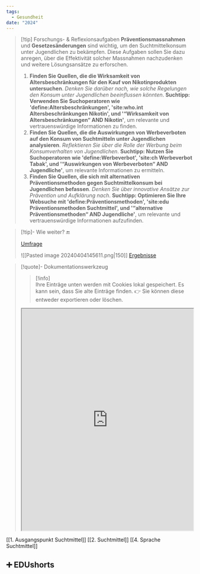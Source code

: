 ```yaml
---
tags:
  - Gesundheit
date: "2024"
---
```

>[!tip] Forschungs- & Reflexionsaufgaben
>**Präventionsmassnahmen** und **Gesetzesänderungen** sind wichtig, um den Suchtmittelkonsum unter Jugendlichen zu bekämpfen. Diese Aufgaben sollen Sie dazu anregen, über die Effektivität solcher Massnahmen nachzudenken und weitere Lösungsansätze zu erforschen.
>1. **Finden Sie Quellen, die die Wirksamkeit von Altersbeschränkungen für den Kauf von Nikotinprodukten untersuchen**. *Denken Sie darüber nach, wie solche Regelungen den Konsum unter Jugendlichen beeinflussen könnten*.
>**Suchtipp: Verwenden Sie Suchoperatoren wie 'define:Altersbeschränkungen', 'site:who.int Altersbeschränkungen Nikotin', und '“Wirksamkeit von Altersbeschränkungen“ AND Nikotin'**, um relevante und vertrauenswürdige Informationen zu finden.
>2. **Finden Sie Quellen, die die Auswirkungen von Werbeverboten auf den Konsum von Suchtmitteln unter Jugendlichen analysieren**. *Reflektieren Sie über die Rolle der Werbung beim Konsumverhalten von Jugendlichen*.
>**Suchtipp: Nutzen Sie Suchoperatoren wie 'define:Werbeverbot', 'site:ch Werbeverbot Tabak', und '“Auswirkungen von Werbeverboten“ AND Jugendliche'**, um relevante Informationen zu ermitteln.
>3. **Finden Sie Quellen, die sich mit alternativen Präventionsmethoden gegen Suchtmittelkonsum bei Jugendlichen befassen**. *Denken Sie über innovative Ansätze zur Prävention und Aufklärung nach*.
>**Suchtipp: Optimieren Sie Ihre Websuche mit 'define:Präventionsmethoden', 'site:edu Präventionsmethoden Suchtmittel', und '“alternative Präventionsmethoden“ AND Jugendliche'**, um relevante und vertrauenswürdige Informationen aufzufinden.
>

>[!tip]- Wie weiter? 🔚
>
>[Umfrage](https://www.menti.com/al7fgwfgvvmg)
>
>![[Pasted image 20240404145611.png|150]]
>[Ergebnisse](https://www.mentimeter.com/app/presentation/al3nxdpj5av8ewkpbgk6yq6fua3b9mhd)

>[!quote]- Dokumentationswerkzeug
>>[!info]  
>Ihre Einträge unten werden mit Cookies lokal gespeichert. Es kann sein, dass Sie alte Einträge finden. 
>👉 Sie können diese entweder exportieren oder löschen.
><iframe width="100%" height="600" src="https://app.Lumi.education/run/nYkJQz" allowfullscreen allow="geolocation *; autoplay; encrypted-media"></iframe>




[[1. Ausgangspunkt Suchtmittel]]
[[2. Suchtmittel]]
[[4. Sprache Suchtmittel]]

## ➕ EDUshorts
